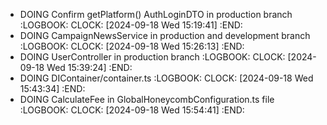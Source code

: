 - DOING Confirm getPlatform() AuthLoginDTO in production branch
  :LOGBOOK:
  CLOCK: [2024-09-18 Wed 15:19:41]
  :END:
- DOING CampaignNewsService in production and development branch
  :LOGBOOK:
  CLOCK: [2024-09-18 Wed 15:26:13]
  :END:
- DOING UserController in production branch
  :LOGBOOK:
  CLOCK: [2024-09-18 Wed 15:39:24]
  :END:
- DOING DIContainer/container.ts
  :LOGBOOK:
  CLOCK: [2024-09-18 Wed 15:43:34]
  :END:
- DOING CalculateFee in GlobalHoneycombConfiguration.ts file
  :LOGBOOK:
  CLOCK: [2024-09-18 Wed 15:54:41]
  :END:
